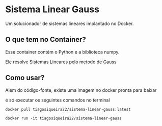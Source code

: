 # Sistema Linear Gauss
Um solucionador de sistemas lineares implantado no Docker.

## O que tem no Container?

Esse container contém o Python e a biblioteca numpy.

Ele resolve Sistemas Lineares pelo metodo de Gauss

## Como usar?

Alem do código-fonte, existe uma imagem no docker pronta para baixar

é só executar os seguintes comandos no terminal

`docker pull tiagosiqueira22/sistema-linear-gauss:latest`

`docker run -it tiagosiqueira22/sistema-linear-gauss`
